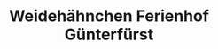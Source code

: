 ---
title: "Weidehähnchen Ferienhof Günterfürst"
url: /erbach/weidehaehnchen-ferienhof-guenterfuerst/
shop: Hofladen
---